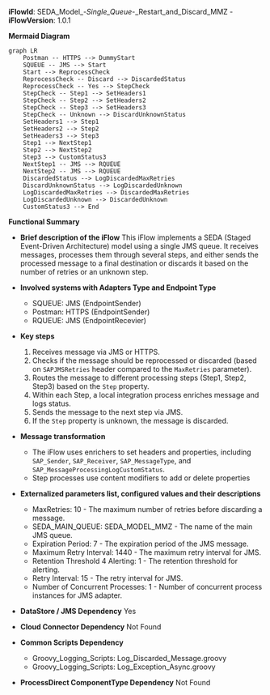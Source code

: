 **iFlowId**: SEDA_Model_-_Single_Queue_-_Restart_and_Discard_MMZ - **iFlowVersion**: 1.0.1

**Mermaid Diagram**
```mermaid
graph LR
    Postman -- HTTPS --> DummyStart
    SQUEUE -- JMS --> Start
    Start --> ReprocessCheck
    ReprocessCheck -- Discard --> DiscardedStatus
    ReprocessCheck -- Yes --> StepCheck
    StepCheck -- Step1 --> SetHeaders1
    StepCheck -- Step2 --> SetHeaders2
    StepCheck -- Step3 --> SetHeaders3
    StepCheck -- Unknown --> DiscardUnknownStatus
    SetHeaders1 --> Step1
    SetHeaders2 --> Step2
    SetHeaders3 --> Step3
    Step1 --> NextStep1
    Step2 --> NextStep2
    Step3 --> CustomStatus3
    NextStep1 -- JMS --> RQUEUE
    NextStep2 -- JMS --> RQUEUE
    DiscardedStatus --> LogDiscardedMaxRetries
    DiscardUnknownStatus --> LogDiscardedUnknown
    LogDiscardedMaxRetries --> DiscardedMaxRetries
    LogDiscardedUnknown --> DiscardedUnknown
    CustomStatus3 --> End
```

**Functional Summary**
-   **Brief description of the iFlow**
    This iFlow implements a SEDA (Staged Event-Driven Architecture) model using a single JMS queue. It receives messages, processes them through several steps, and either sends the processed message to a final destination or discards it based on the number of retries or an unknown step.

-   **Involved systems with Adapters Type and Endpoint Type**
    -   SQUEUE: JMS (EndpointSender)
    -   Postman: HTTPS (EndpointSender)
    -   RQUEUE: JMS (EndpointRecevier)

-   **Key steps**
    1.  Receives message via JMS or HTTPS.
    2.  Checks if the message should be reprocessed or discarded (based on `SAPJMSRetries` header compared to the `MaxRetries` parameter).
    3.  Routes the message to different processing steps (Step1, Step2, Step3) based on the `Step` property.
    4.  Within each Step, a local integration process enriches message and logs status.
    5.  Sends the message to the next step via JMS.
    6.  If the `Step` property is unknown, the message is discarded.

-   **Message transformation**
    -   The iFlow uses enrichers to set headers and properties, including `SAP_Sender`, `SAP_Receiver`, `SAP_MessageType`, and `SAP_MessageProcessingLogCustomStatus`.
    -   Step processes use content modifiers to add or delete properties

-   **Externalized parameters list, configured values and their descriptions**
    -   MaxRetries: 10 - The maximum number of retries before discarding a message.
    -   SEDA_MAIN_QUEUE: SEDA_MODEL_MMZ - The name of the main JMS queue.
    -   Expiration Period: 7 - The expiration period of the JMS message.
    -   Maximum Retry Interval: 1440 - The maximum retry interval for JMS.
    -   Retention Threshold 4 Alerting: 1 - The retention threshold for alerting.
    -   Retry Interval: 15 - The retry interval for JMS.
    -   Number of Concurrent Processes: 1 - Number of concurrent process instances for JMS adapter.

-   **DataStore / JMS Dependency**
    Yes

-   **Cloud Connector Dependency**
    Not Found

-   **Common Scripts Dependency**
    -   Groovy_Logging_Scripts: Log_Discarded_Message.groovy
    -   Groovy_Logging_Scripts: Log_Exception_Async.groovy

-   **ProcessDirect ComponentType Dependency**
    Not Found